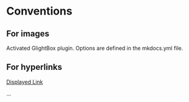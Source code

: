 # Conventions


## For images
Activated GlightBox plugin.
Options are defined in the mkdocs.yml file.





## For hyperlinks
[Displayed Link](https://hyperlinked.website.com)

...